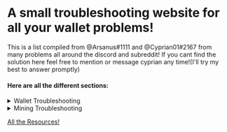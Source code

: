 # A small troubleshooting website for all your wallet problems!

This is a list compiled from @Arsanus#1111 and @Cyprian01#2167 from many problems all around the discord and subreddit! If you cant find the solution here feel free to mention or message cyprian any time!(I'll try my best to answer promptly)

#### Here are all the different sections:

<details>
<summary>Wallet Troubleshooting</summary>
<br>

+[Garlium](https://cyprian831.github.io/Garlium/)

+[Garlium On Mac](https://cyprian831.github.io/GarliumMac/)

+[Core Wallet](https://cyprian831.github.io/WinCore/)

+Garlicoin Wallet WIP build(Not done yet)
</details>

<details>
<summary>Mining Troubleshooting</summary>
<br>

+Windows Mining(Not done yet)

+Posix Mining(Not done yet)

</details>

[All the Resources!](https://cyprian831.github.io/Resources/)

